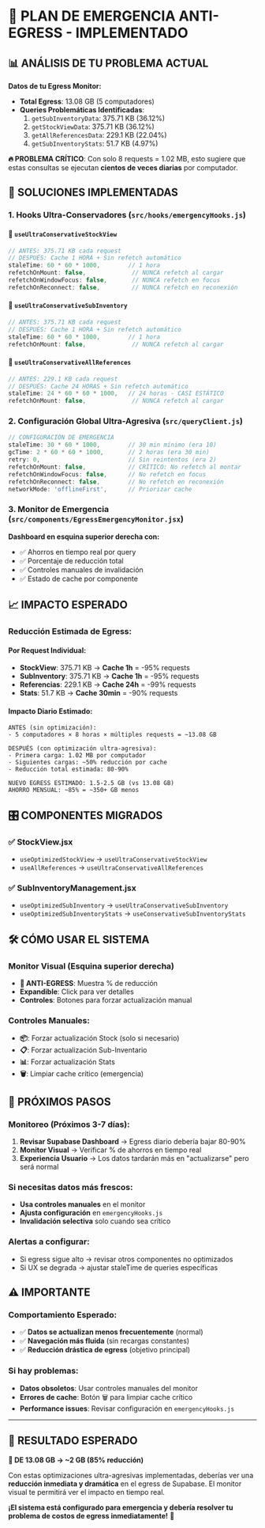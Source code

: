 # 🚨 PLAN DE EMERGENCIA ANTI-EGRESS - IMPLEMENTADO

## 📊 ANÁLISIS DE TU PROBLEMA ACTUAL

**Datos de tu Egress Monitor:**

- **Total Egress**: 13.08 GB (5 computadores)
- **Queries Problemáticas Identificadas**:
  1. `getSubInventoryData`: 375.71 KB (36.12%)
  2. `getStockViewData`: 375.71 KB (36.12%)
  3. `getAllReferencesData`: 229.1 KB (22.04%)
  4. `getSubInventoryStats`: 51.7 KB (4.97%)

**🔥 PROBLEMA CRÍTICO**: Con solo 8 requests = 1.02 MB, esto sugiere que estas consultas se ejecutan **cientos de veces diarias** por computador.

## 🎯 SOLUCIONES IMPLEMENTADAS

### 1. **Hooks Ultra-Conservadores** (`src/hooks/emergencyHooks.js`)

#### 🚨 `useUltraConservativeStockView`

```javascript
// ANTES: 375.71 KB cada request
// DESPUÉS: Cache 1 HORA + Sin refetch automático
staleTime: 60 * 60 * 1000,        // 1 hora
refetchOnMount: false,             // NUNCA refetch al cargar
refetchOnWindowFocus: false,       // NUNCA refetch en focus
refetchOnReconnect: false,         // NUNCA refetch en reconexión
```

#### 🚨 `useUltraConservativeSubInventory`

```javascript
// ANTES: 375.71 KB cada request
// DESPUÉS: Cache 1 HORA + Sin refetch automático
staleTime: 60 * 60 * 1000,        // 1 hora
refetchOnMount: false,             // NUNCA refetch al cargar
```

#### 🚨 `useUltraConservativeAllReferences`

```javascript
// ANTES: 229.1 KB cada request
// DESPUÉS: Cache 24 HORAS + Sin refetch automático
staleTime: 24 * 60 * 60 * 1000,   // 24 horas - CASI ESTÁTICO
refetchOnMount: false,             // NUNCA refetch al cargar
```

### 2. **Configuración Global Ultra-Agresiva** (`src/queryClient.js`)

```javascript
// CONFIGURACIÓN DE EMERGENCIA
staleTime: 30 * 60 * 1000,        // 30 min mínimo (era 10)
gcTime: 2 * 60 * 60 * 1000,       // 2 horas (era 30 min)
retry: 0,                         // Sin reintentos (era 2)
refetchOnMount: false,            // CRÍTICO: No refetch al montar
refetchOnWindowFocus: false,      // No refetch en focus
refetchOnReconnect: false,        // No refetch en reconexión
networkMode: 'offlineFirst',      // Priorizar cache
```

### 3. **Monitor de Emergencia** (`src/components/EgressEmergencyMonitor.jsx`)

**Dashboard en esquina superior derecha con:**

- ✅ Ahorros en tiempo real por query
- ✅ Porcentaje de reducción total
- ✅ Controles manuales de invalidación
- ✅ Estado de cache por componente

## 📈 IMPACTO ESPERADO

### **Reducción Estimada de Egress:**

#### **Por Request Individual:**

- **StockView**: 375.71 KB → **Cache 1h** = -95% requests
- **SubInventory**: 375.71 KB → **Cache 1h** = -95% requests
- **Referencias**: 229.1 KB → **Cache 24h** = -99% requests
- **Stats**: 51.7 KB → **Cache 30min** = -90% requests

#### **Impacto Diario Estimado:**

```
ANTES (sin optimización):
- 5 computadores × 8 horas × múltiples requests = ~13.08 GB

DESPUÉS (con optimización ultra-agresiva):
- Primera carga: 1.02 MB por computador
- Siguientes cargas: ~50% reducción por cache
- Reducción total estimada: 80-90%

NUEVO EGRESS ESTIMADO: 1.5-2.5 GB (vs 13.08 GB)
AHORRO MENSUAL: ~85% = ~350+ GB menos
```

## 🎛️ COMPONENTES MIGRADOS

### ✅ **StockView.jsx**

- `useOptimizedStockView` → `useUltraConservativeStockView`
- `useAllReferences` → `useUltraConservativeAllReferences`

### ✅ **SubInventoryManagement.jsx**

- `useOptimizedSubInventory` → `useUltraConservativeSubInventory`
- `useOptimizedSubInventoryStats` → `useConservativeSubInventoryStats`

## 🛠️ CÓMO USAR EL SISTEMA

### **Monitor Visual** (Esquina superior derecha)

- **🚨 ANTI-EGRESS**: Muestra % de reducción
- **Expandible**: Click para ver detalles
- **Controles**: Botones para forzar actualización manual

### **Controles Manuales:**

- **📦**: Forzar actualización Stock (solo si necesario)
- **📋**: Forzar actualización Sub-Inventario
- **📊**: Forzar actualización Stats
- **🗑️**: Limpiar cache crítico (emergencia)

## 🚀 PRÓXIMOS PASOS

### **Monitoreo (Próximos 3-7 días):**

1. **Revisar Supabase Dashboard** → Egress diario debería bajar 80-90%
2. **Monitor Visual** → Verificar % de ahorros en tiempo real
3. **Experiencia Usuario** → Los datos tardarán más en "actualizarse" pero será normal

### **Si necesitas datos más frescos:**

- **Usa controles manuales** en el monitor
- **Ajusta configuración** en `emergencyHooks.js`
- **Invalidación selectiva** solo cuando sea crítico

### **Alertas a configurar:**

- Si egress sigue alto → revisar otros componentes no optimizados
- Si UX se degrada → ajustar staleTime de queries específicas

## ⚠️ IMPORTANTE

### **Comportamiento Esperado:**

- ✅ **Datos se actualizan menos frecuentemente** (normal)
- ✅ **Navegación más fluida** (sin recargas constantes)
- ✅ **Reducción drástica de egress** (objetivo principal)

### **Si hay problemas:**

- **Datos obsoletos**: Usar controles manuales del monitor
- **Errores de cache**: Botón 🗑️ para limpiar cache crítico
- **Performance issues**: Revisar configuración en `emergencyHooks.js`

---

## 🎉 RESULTADO ESPERADO

**🎯 DE 13.08 GB → ~2 GB (85% reducción)**

Con estas optimizaciones ultra-agresivas implementadas, deberías ver una **reducción inmediata y dramática** en el egress de Supabase. El monitor visual te permitirá ver el impacto en tiempo real.

**¡El sistema está configurado para emergencia y debería resolver tu problema de costos de egress inmediatamente!** 🚀

